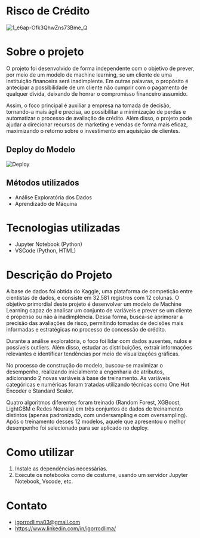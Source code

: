 # Risco de Crédito
![1_e6ap-Ofk3QhwZns73Bme_Q](https://github.com/igorrodlima/Portfolio-De-Projetos/assets/104405698/a4736e78-08ee-46da-8f74-b7efdf117165)

# Sobre o projeto


O projeto foi desenvolvido de forma independente com o objetivo de prever, por meio de um modelo de machine learning, se um cliente de uma instituição financeira será inadimplente. Em outras palavras, o propósito é antecipar a possibilidade de um cliente não cumprir com o pagamento de qualquer dívida, deixando de honrar o compromisso financeiro assumido.

Assim, o foco principal é auxiliar a empresa na tomada de decisão, tornando-a mais ágil e precisa, ao possibilitar a minimização de perdas e automatizar o processo de avaliação de crédito. Além disso, o projeto pode ajudar a direcionar recursos de marketing e vendas de forma mais eficaz, maximizando o retorno sobre o investimento em aquisição de clientes.
## Deploy do Modelo

![Deploy](https://github.com/igorrodlima/Portfolio-De-Projetos/assets/104405698/3b79901b-2591-48f0-95a2-3a34d051b64e)


## Métodos utilizados
- Análise Exploratória dos Dados
- Aprendizado de Máquina


# Tecnologias utilizadas
- Jupyter Notebook (Python)
- VSCode (Python, HTML)
  
# Descrição do Projeto
A base de dados foi obtida do Kaggle, uma plataforma de competição entre cientistas de dados, e consiste em 32.581 registros com 12 colunas. O objetivo primordial deste projeto é desenvolver um modelo de Machine Learning capaz de analisar um conjunto de variáveis e prever se um cliente é propenso ou não à inadimplência. Dessa forma, busca-se aprimorar a precisão das avaliações de risco, permitindo tomadas de decisões mais informadas e estratégicas no processo de concessão de crédito.

Durante a análise exploratória, o foco foi lidar com dados ausentes, nulos e possíveis outliers. Além disso, estudar as distribuições, extrair informações relevantes e identificar tendências por meio de visualizações gráficas.

No processo de construção do modelo, buscou-se maximizar o desempenho, realizando inicialmente a engenharia de atributos, adicionando 2 novas variáveis à base de treinamento. As variáveis categóricas e numéricas foram tratadas utilizando técnicas como One Hot Encoder e Standard Scaler.

Quatro algoritmos diferentes foram treinado (Random Forest, XGBoost, LightGBM e Redes Neurais) em três conjuntos de dados de treinamento distintos (apenas padronizado, com undersampling e com oversampling). Após o treinamento desses 12 modelos, aquele que apresentou o melhor desempenho foi selecionado para ser aplicado no deploy.

# Como utilizar
1. Instale as dependências necessárias.
2. Execute os notebooks como de costume, usando um servidor Jupyter Notebook, Vscode, etc.

# Contato
- igorrodlima03@gmail.com
- https://www.linkedin.com/in/igorrodlima/
